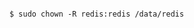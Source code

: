 <!-- layout:code post: database-backup_note -->

```

$ sudo chown -R redis:redis /data/redis 

```
